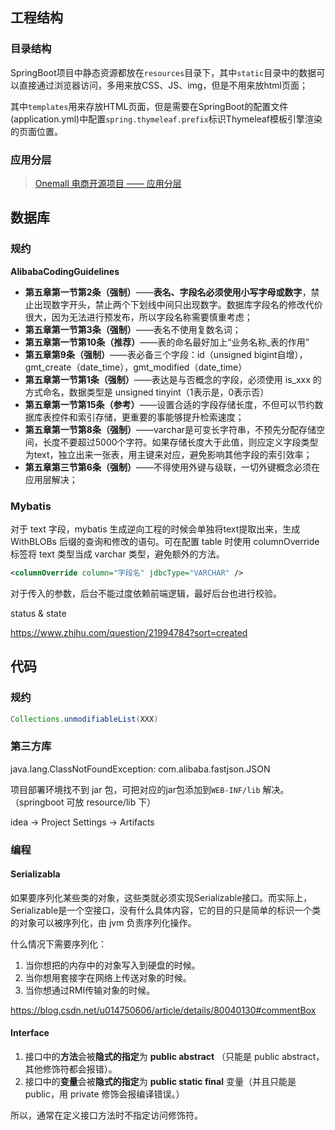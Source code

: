 ## 工程结构

### 目录结构

SpringBoot项目中静态资源都放在`resources`目录下，其中`static`目录中的数据可以直接通过浏览器访问，多用来放CSS、JS、img，但是不用来放html页面；

其中`templates`用来存放HTML页面，但是需要在SpringBoot的配置文件(application.yml)中配置`spring.thymeleaf.prefix`标识Thymeleaf模板引擎渲染的页面位置。

### 应用分层

> [Onemall 电商开源项目 —— 应用分层](http://www.iocoder.cn/Onemall/Application-layer/)

## 数据库

### 规约

**AlibabaCodingGuidelines**

- **第五章第一节第2条（强制）**——**表名、字段名必须使用小写字母或数字**，禁止出现数字开头，禁止两个下划线中间只出现数字。数据库字段名的修改代价很大，因为无法进行预发布，所以字段名称需要慎重考虑；
- **第五章第一节第3条（强制）**——表名不使用复数名词；
- **第五章第一节第10条（推荐）**——表的命名最好加上“业务名称_表的作用”
- **第五章第9条（强制）**——表必备三个字段：id（unsigned bigint自增），gmt_create（date_time），gmt_modified（date_time）
- **第五章第一节第1条（强制）**——表达是与否概念的字段，必须使用 is_xxx 的方式命名，数据类型是 unsigned tinyint（1表示是，0表示否）
- **第五章第一节第15条（参考）**——设置合适的字段存储长度，不但可以节约数据库表控件和索引存储，更重要的事能够提升检索速度；
- **第五章第一节第8条（强制）**——varchar是可变长字符串，不预先分配存储空间，长度不要超过5000个字符。如果存储长度大于此值，则应定义字段类型为text，独立出来一张表，用主键来对应，避免影响其他字段的索引效率；
- **第五章第三节第6条（强制）**——不得使用外键与级联，一切外键概念必须在应用层解决；

### Mybatis

对于 text 字段，mybatis 生成逆向工程的时候会单独将text提取出来，生成 WithBLOBs 后缀的查询和修改的语句。可在配置 table 时使用 columnOverride 标签将 text 类型当成 varchar 类型，避免额外的方法。

```xml
<columnOverride column="字段名" jdbcType="VARCHAR" />
```

对于传入的参数，后台不能过度依赖前端逻辑，最好后台也进行校验。

status & state

https://www.zhihu.com/question/21994784?sort=created

## 代码

### 规约

```java
Collections.unmodifiableList(XXX)
```

### 第三方库

java.lang.ClassNotFoundException: com.alibaba.fastjson.JSON

项目部署环境找不到 jar 包，可把对应的jar包添加到`WEB-INF/lib` 解决。（springboot 可放 resource/lib 下）

idea -> Project Settings -> Artifacts

### 编程

#### Serializabla

如果要序列化某些类的对象，这些类就必须实现Serializable接口。而实际上，Serializable是一个空接口，没有什么具体内容，它的目的只是简单的标识一个类的对象可以被序列化，由 jvm 负责序列化操作。

什么情况下需要序列化：

1. 当你想把的内存中的对象写入到硬盘的时候。
2. 当你想用套接字在网络上传送对象的时候。
3. 当你想通过RMI传输对象的时候。 

https://blog.csdn.net/u014750606/article/details/80040130#commentBox

#### Interface

1. 接口中的**方法**会被**隐式的指定**为  **public abstract** （只能是 public abstract，其他修饰符都会报错）。
2. 接口中的**变量**会被**隐式的指定**为  **public static final**   变量（并且只能是 public，用 private 修饰会报编译错误。）

所以，通常在定义接口方法时不指定访问修饰符。